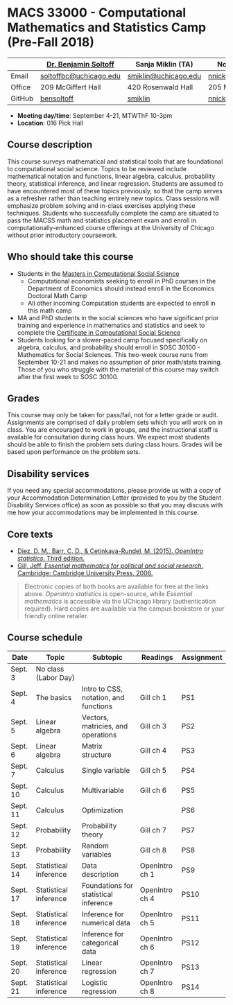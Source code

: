 # MACS 33000 - Computational Mathematics and Statistics Camp (Pre-Fall 2018)

|  | [Dr. Benjamin Soltoff](http://www.bensoltoff.com/) | Sanja Miklin (TA) | Nora Nickels (TA) |
|--------|----------------------------------------------------|----------------------|-----------------------------------------|
| Email | soltoffbc@uchicago.edu | smiklin@uchicago.edu | nnickels@uchicago.edu |
| Office | 209 McGiffert Hall | 420 Rosenwald Hall | 205 McGiffert Hall |
| GitHub | [bensoltoff](https://github.com/bensoltoff) | [smiklin](https://github.com/smiklin) | [nnickels](https://github.com/nnickels) |

* **Meeting day/time**: September 4-21, MTWThF 10-3pm
* **Location**: 016 Pick Hall

## Course description

This course surveys mathematical and statistical tools that are foundational to computational social science. Topics to be reviewed include mathematical notation and functions, linear algebra, calculus, probability theory, statistical inference, and linear regression. Students are assumed to have encountered most of these topics previously, so that the camp serves as a refresher rather than teaching entirely new topics. Class sessions will emphasize problem solving and in-class exercises applying these techniques. Students who successfully complete the camp are situated to pass the MACSS math and statistics placement exam and enroll in computationally-enhanced course offerings at the University of Chicago without prior introductory coursework.

## Who should take this course

* Students in the [Masters in Computational Social Science](https://macss.uchicago.edu/)
    * Computational economists seeking to enroll in PhD courses in the Department of Economics should instead enroll in the Economics Doctoral Math Camp
    * All other incoming Computation students are expected to enroll in this math camp
* MA and PhD students in the social sciences who have significant prior training and experience in mathematics and statistics and seek to complete the [Certificate in Computational Social Science](https://macss.uchicago.edu/content/certificate-current-students)
* Students looking for a slower-paced camp focused specifically on algebra, calculus, and probability should enroll in SOSC 30100 - Mathematics for Social Sciences. This two-week course runs from September 10-21 and makes no assumption of prior math/stats training. Those of you who struggle with the material of this course may switch after the first week to SOSC 30100.

## Grades

This course may only be taken for pass/fail, not for a letter grade or audit. Assignments are comprised of daily problem sets which you will work on in class. You are encouraged to work in groups, and the instructional staff is available for consultation during class hours. We expect most students should be able to finish the problem sets during class hours. Grades will be based upon performance on the problem sets.

## Disability services

If you need any special accommodations, please provide us with a copy of your Accommodation Determination Letter (provided to you by the Student Disability Services office) as soon as possible so that you may discuss with me how your accommodations may be implemented in this course.

## Core texts

* [Diez, D. M., Barr, C. D., & Cetinkaya-Rundel, M. (2015). *OpenIntro statistics*. Third edition.](https://www.openintro.org/stat/textbook.php?stat_book=os)
* [Gill, Jeff. *Essential mathematics for political and social research*. Cambridge: Cambridge University Press, 2006.](https://doi-org.proxy.uchicago.edu/10.1017/CBO9780511606656)

> Electronic copies of both books are available for free at the links above. *OpenIntro statistics* is open-source, while *Essential mathematics* is accessible via the UChicago library (authentication required). Hard copies are available via the campus bookstore or your friendly online retailer.

## Course schedule

| Date | Topic | Subtopic | Readings | Assignment |
|----------|-----------------------|---------------------------------------|----------------|------------|
| Sept. 3 | No class (Labor Day) |  |  |  |
| Sept. 4 | The basics | Intro to CSS, notation, and functions | Gill ch 1 | PS1 |
| Sept. 5 | Linear algebra | Vectors, matricies, and operations | Gill ch 3 | PS2 |
| Sept. 6 | Linear algebra | Matrix structure | Gill ch 4 | PS3 |
| Sept. 7 | Calculus | Single variable | Gill ch 5 | PS4 |
| Sept. 10 | Calculus | Multivariable | Gill ch 6 | PS5 |
| Sept. 11 | Calculus | Optimization |  | PS6 |
| Sept. 12 | Probability | Probability theory | Gill ch 7 | PS7 |
| Sept. 13 | Probability | Random variables | Gill ch 8 | PS8 |
| Sept. 14 | Statistical inference | Data description | OpenIntro ch 1 | PS9 |
| Sept. 17 | Statistical inference | Foundations for statistical inference | OpenIntro ch 4 | PS10 |
| Sept. 18 | Statistical inference | Inference for numerical data | OpenIntro ch 5 | PS11 |
| Sept. 19 | Statistical inference | Inference for categorical data | OpenIntro ch 6 | PS12 |
| Sept. 20 | Statistical inference | Linear regression | OpenIntro ch 7 | PS13 |
| Sept. 21 | Statistical inference | Logistic regression | OpenIntro ch 8 | PS14 |
